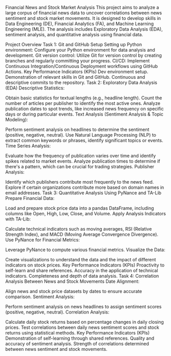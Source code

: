 Financial News and Stock Market Analysis
This project aims to analyze a large corpus of financial news data to uncover correlations between news sentiment and stock market movements. It is designed to develop skills in Data Engineering (DE), Financial Analytics (FA), and Machine Learning Engineering (MLE). The analysis includes Exploratory Data Analysis (EDA), sentiment analysis, and quantitative analysis using financial data.

Project Overview
Task 1: Git and GitHub Setup
Setting up Python environment: Configure your Python environment for data analysis and development.
Git version control: Utilize Git for version control by creating branches and regularly committing your progress.
CI/CD: Implement Continuous Integration/Continuous Deployment workflows using GitHub Actions.
Key Performance Indicators (KPIs)
Dev environment setup.
Demonstration of relevant skills in Git and GitHub.
Continuous and descriptive commits to the repository.
Task 2: Exploratory Data Analysis (EDA)
Descriptive Statistics:

Obtain basic statistics for textual lengths (e.g., headline length).
Count the number of articles per publisher to identify the most active ones.
Analyze publication dates to spot trends, like increased news frequency on specific days or during particular events.
Text Analysis (Sentiment Analysis & Topic Modeling):

Perform sentiment analysis on headlines to determine the sentiment (positive, negative, neutral).
Use Natural Language Processing (NLP) to extract common keywords or phrases, identify significant topics or events.
Time Series Analysis:

Evaluate how the frequency of publication varies over time and identify spikes related to market events.
Analyze publication times to determine if there's a pattern, which can be crucial for trading strategies.
Publisher Analysis:

Identify which publishers contribute most frequently to the news feed.
Explore if certain organizations contribute more based on domain names in email addresses.
Task 3: Quantitative Analysis Using PyNance and TA-Lib
Prepare Financial Data:

Load and prepare stock price data into a pandas DataFrame, including columns like Open, High, Low, Close, and Volume.
Apply Analysis Indicators with TA-Lib:

Calculate technical indicators such as moving averages, RSI (Relative Strength Index), and MACD (Moving Average Convergence Divergence).
Use PyNance for Financial Metrics:

Leverage PyNance to compute various financial metrics.
Visualize the Data:

Create visualizations to understand the data and the impact of different indicators on stock prices.
Key Performance Indicators (KPIs)
Proactivity to self-learn and share references.
Accuracy in the application of technical indicators.
Completeness and depth of data analysis.
Task 4: Correlation Analysis Between News and Stock Movements
Date Alignment:

Align news and stock price datasets by dates to ensure accurate comparison.
Sentiment Analysis:

Perform sentiment analysis on news headlines to assign sentiment scores (positive, negative, neutral).
Correlation Analysis:

Calculate daily stock returns based on percentage changes in daily closing prices.
Test correlations between daily news sentiment scores and stock returns using statistical methods.
Key Performance Indicators (KPIs)
Demonstration of self-learning through shared references.
Quality and accuracy of sentiment analysis.
Strength of correlations determined between news sentiment and stock movements.
